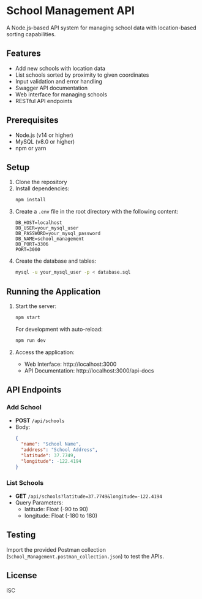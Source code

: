 # School Management API

A Node.js-based API system for managing school data with location-based sorting capabilities.

## Features

- Add new schools with location data
- List schools sorted by proximity to given coordinates
- Input validation and error handling
- Swagger API documentation
- Web interface for managing schools
- RESTful API endpoints

## Prerequisites

- Node.js (v14 or higher)
- MySQL (v8.0 or higher)
- npm or yarn

## Setup

1. Clone the repository
2. Install dependencies:
   ```bash
   npm install
   ```
3. Create a `.env` file in the root directory with the following content:
   ```
   DB_HOST=localhost
   DB_USER=your_mysql_user
   DB_PASSWORD=your_mysql_password
   DB_NAME=school_management
   DB_PORT=3306
   PORT=3000
   ```
4. Create the database and tables:
   ```bash
   mysql -u your_mysql_user -p < database.sql
   ```

## Running the Application

1. Start the server:
   ```bash
   npm start
   ```
   For development with auto-reload:
   ```bash
   npm run dev
   ```

2. Access the application:
   - Web Interface: http://localhost:3000
   - API Documentation: http://localhost:3000/api-docs

## API Endpoints

### Add School
- **POST** `/api/schools`
- Body:
  ```json
  {
    "name": "School Name",
    "address": "School Address",
    "latitude": 37.7749,
    "longitude": -122.4194
  }
  ```

### List Schools
- **GET** `/api/schools?latitude=37.7749&longitude=-122.4194`
- Query Parameters:
  - latitude: Float (-90 to 90)
  - longitude: Float (-180 to 180)

## Testing

Import the provided Postman collection (`School_Management.postman_collection.json`) to test the APIs.

## License

ISC
